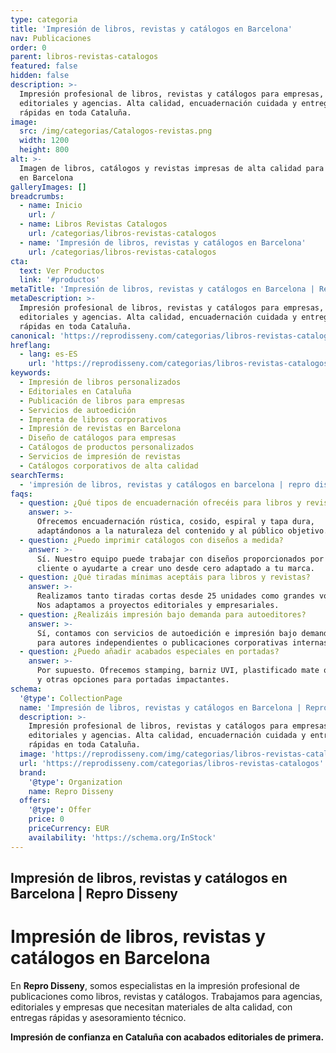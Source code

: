 ```yaml
---
type: categoria
title: 'Impresión de libros, revistas y catálogos en Barcelona'
nav: Publicaciones
order: 0
parent: libros-revistas-catalogos
featured: false
hidden: false
description: >-
  Impresión profesional de libros, revistas y catálogos para empresas,
  editoriales y agencias. Alta calidad, encuadernación cuidada y entregas
  rápidas en toda Cataluña.
image:
  src: /img/categorias/Catalogos-revistas.png
  width: 1200
  height: 800
alt: >-
  Imagen de libros, catálogos y revistas impresas de alta calidad para empresas
  en Barcelona
galleryImages: []
breadcrumbs:
  - name: Inicio
    url: /
  - name: Libros Revistas Catalogos
    url: /categorias/libros-revistas-catalogos
  - name: 'Impresión de libros, revistas y catálogos en Barcelona'
    url: /categorias/libros-revistas-catalogos
cta:
  text: Ver Productos
  link: '#productos'
metaTitle: 'Impresión de libros, revistas y catálogos en Barcelona | Repro Disseny'
metaDescription: >-
  Impresión profesional de libros, revistas y catálogos para empresas,
  editoriales y agencias. Alta calidad, encuadernación cuidada y entregas
  rápidas en toda Cataluña.
canonical: 'https://reprodisseny.com/categorias/libros-revistas-catalogos'
hreflang:
  - lang: es-ES
    url: 'https://reprodisseny.com/categorias/libros-revistas-catalogos'
keywords:
  - Impresión de libros personalizados
  - Editoriales en Cataluña
  - Publicación de libros para empresas
  - Servicios de autoedición
  - Imprenta de libros corporativos
  - Impresión de revistas en Barcelona
  - Diseño de catálogos para empresas
  - Catálogos de productos personalizados
  - Servicios de impresión de revistas
  - Catálogos corporativos de alta calidad
searchTerms:
  - 'impresión de libros, revistas y catálogos en barcelona | repro disseny'
faqs:
  - question: ¿Qué tipos de encuadernación ofrecéis para libros y revistas?
    answer: >-
      Ofrecemos encuadernación rústica, cosido, espiral y tapa dura,
      adaptándonos a la naturaleza del contenido y al público objetivo.
  - question: ¿Puedo imprimir catálogos con diseños a medida?
    answer: >-
      Sí. Nuestro equipo puede trabajar con diseños proporcionados por el
      cliente o ayudarte a crear uno desde cero adaptado a tu marca.
  - question: ¿Qué tiradas mínimas aceptáis para libros y revistas?
    answer: >-
      Realizamos tanto tiradas cortas desde 25 unidades como grandes volúmenes.
      Nos adaptamos a proyectos editoriales y empresariales.
  - question: ¿Realizáis impresión bajo demanda para autoeditores?
    answer: >-
      Sí, contamos con servicios de autoedición e impresión bajo demanda, ideal
      para autores independientes o publicaciones corporativas internas.
  - question: ¿Puedo añadir acabados especiales en portadas?
    answer: >-
      Por supuesto. Ofrecemos stamping, barniz UVI, plastificado mate o brillo,
      y otras opciones para portadas impactantes.
schema:
  '@type': CollectionPage
  name: 'Impresión de libros, revistas y catálogos en Barcelona | Repro Disseny'
  description: >-
    Impresión profesional de libros, revistas y catálogos para empresas,
    editoriales y agencias. Alta calidad, encuadernación cuidada y entregas
    rápidas en toda Cataluña.
  image: 'https://reprodisseny.com/img/categorias/libros-revistas-catalogos/catalogos-revistas.png'
  url: 'https://reprodisseny.com/categorias/libros-revistas-catalogos'
  brand:
    '@type': Organization
    name: Repro Disseny
  offers:
    '@type': Offer
    price: 0
    priceCurrency: EUR
    availability: 'https://schema.org/InStock'
---
```

## Impresión de libros, revistas y catálogos en Barcelona | Repro Disseny

# Impresión de libros, revistas y catálogos en Barcelona

En **Repro Disseny**, somos especialistas en la impresión profesional de publicaciones como libros, revistas y catálogos. Trabajamos para agencias, editoriales y empresas que necesitan materiales de alta calidad, con entregas rápidas y asesoramiento técnico.

**Impresión de confianza en Cataluña con acabados editoriales de primera.**
